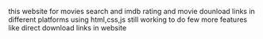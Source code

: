 this website for movies search and imdb rating and movie dounload links in different platforms using html,css,js still working to do few more features like direct download links in website
